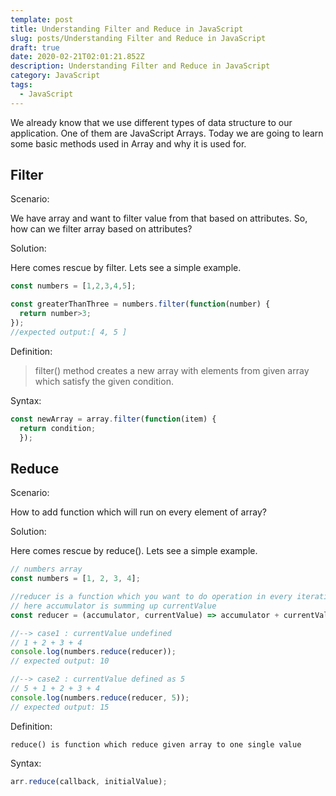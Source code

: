 ```yaml
---
template: post
title: Understanding Filter and Reduce in JavaScript
slug: posts/Understanding Filter and Reduce in JavaScript
draft: true
date: 2020-02-21T02:01:21.852Z
description: Understanding Filter and Reduce in JavaScript
category: JavaScript
tags:
  - JavaScript
---
```

We already know that we use different types of data structure to our application. One of them are JavaScript Arrays. Today we are going to learn some basic methods used in Array and why it is used for.

## Filter

Scenario:

 We have array and want to filter value from that based on attributes. So, how can we filter array based on attributes?

Solution:

Here comes rescue by filter. Lets see a simple example.

```javascript
const numbers = [1,2,3,4,5];

const greaterThanThree = numbers.filter(function(number) {
  return number>3;
});
//expected output:[ 4, 5 ]
```



Definition:

> filter() method creates a new array with elements from given array which satisfy the given condition.

Syntax:

```javascript
const newArray = array.filter(function(item) {
  return condition;
  });
```

## Reduce

Scenario:

How to add function which will run on every element of array?

Solution:

Here comes rescue by reduce(). Lets see a simple example.

```javascript
// numbers array
const numbers = [1, 2, 3, 4];

//reducer is a function which you want to do operation in every iteration 
// here accumulator is summing up currentValue 
const reducer = (accumulator, currentValue) => accumulator + currentValue;

//--> case1 : currentValue undefined
// 1 + 2 + 3 + 4
console.log(numbers.reduce(reducer));
// expected output: 10

//--> case2 : currentValue defined as 5
// 5 + 1 + 2 + 3 + 4
console.log(numbers.reduce(reducer, 5));
// expected output: 15

```



Definition:

`reduce() is function which reduce given array to one single value`

Syntax:

```javascript
arr.reduce(callback, initialValue);
```
